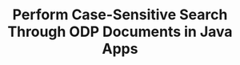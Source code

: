 ---
############################# Static ############################
layout: "auto-gen-gist"
draft: false
path: "search/java/case-sensitive/odp"
otherformats: PDF DOC DOT DOCX DOCM DOTX DOTM TXT ODT OTT RTF XLS XLT XLSX XLSM XLSB XLTX XLTM XLA XLAM ODS OTS CSV TSV XML PPT PPS POT PPTX PPTM POTX POTM PPSX PPSM PST OST EML EMLX MSG ONE ZIP XHTML MHTML MD CHM EPUB  FB2 

############################# Head ############################
head_title: "Java API to Perform Case-Sensitive Text Search in ODP Documents"
head_description: "GroupDocs.Search Java API enables programmers to perform case-sensitive text search & discover the exact structure of words in ODP documents via Java."

############################# Header ############################
title: "Perform Case-Sensitive Search Through ODP  Documents in Java Apps"
description: "GroupDocs.Search Java API allows software developers to apply case-sensitive text search through various document types like  PDF, HTML, DOCX, PPTX,  XLSX & more in Java Apps."

######################### Download Button #######################
button:
    enable: true

############################# About ############################
about:
    enable: true
    title: "How to Perform Case-Sensitive Search  in Java Apps?”"
    content: |
      Case Sensitivity is a very useful searching technique that describes a program’s capability to differentiate between uppercase (capital) and lowercase (small) letters in web, database or document searches. It is very important to remember that by default the search engine is case-insensitive, which means searching for word Computer will give both fragments having a key name or text having the words Computer and computer. Let’s suppose we need to narrow down the search results to the ones with capital letter ‘Computer’ which means we need case sensitive search. GroupDocs.Search for Java is an effective document searching & indexing API that enables software developer to develop applications that can accomplish text search and indexing for some of the most popular documents types like PDF, HTML, Outlook email, Microsoft Office Word, Excel worksheets, PowerPoint presentations, Outlook MSG, PST and many more. Moreover, it can identify search queries written in a language that does not match your keyboard layout.

############################# content ############################
steps:
    enable: true
    block:
    - title_left: "Case-Sensitive Search in ODP Documents via Java"
      content_left: |
       GroupDocs.Search Java API has incorporated complete support for basic as well as advanced searching features allowing software developers to make case-sensitive searches inside their java applications with just a couple of lines of code.
       
       The following Java code example shows how to achieve case-sensitive search with a query in the text in ODP files with just a couple of lines of code.

      title_right: "Perform Case-Sensitive Search in ODP Files"
      content_right: |
         * Identify path to the index folder as well as document folder.
         * Creating an index in the specified folder by calling instance of [Index](https://apireference.groupdocs.com/search/java/com.groupdocs.search/Index#Index(java.lang.String)) class
         * Indexing documents from the specified folder by calling instance of [Add](https://apireference.groupdocs.com/search/net/groupdocs.search.index/add/methods/1) class
         * Initiate new instance of [SearchOptions](https://apireference.groupdocs.com/search/net/groupdocs.search.options/searchoptions) class
         * Enabling case sensitive search option by calling [UseCaseSensitiveSearch](https://apireference.groupdocs.com/search/net/groupdocs.search.options/searchoptions/properties/usecasesensitivesearch) method
         * Define searching query and Start searching
         
        
      gisthash: "f5cba2431bcb82d746d2a002b1947d21"
      gistfile: "case-sensitive_in_text_queries_java.java"

    - title_left: "Make Case Sensitive Search in Object Form via Java"
      content_left: |
        GroupDocs.Search Java gives software developers the power to include searching functionality for various document formats inside their own applications. The following Java code example demonstrates how to perform case sensitive searches with a query in object form through ODP documents. 

      title_right: "Apply Case Sensitive Search in ODP Documents"
      content_right: |
        * Identify path to the index folder as well as document folder.
        * Creating an index in the specified folder by calling instance of [Index](https://apireference.groupdocs.com/search/java/com.groupdocs.search/Index#Index(java.lang.String)) class
        * Indexing documents from the specified folder by calling instance of [Add](https://apireference.groupdocs.com/search/net/groupdocs.search.index/add/methods/1) class
        * Initiate new instance of [SearchOptions](https://apireference.groupdocs.com/search/net/groupdocs.search.options/searchoptions) class
        * Enabling case sensitive search option by calling [UseCaseSensitiveSearch](https://apireference.groupdocs.com/search/net/groupdocs.search.options/searchoptions/properties/usecasesensitivesearch) method
        * Creating search query in object by calling [createWordQuery](https://apireference.groupdocs.com/search/java/com.groupdocs.search/SearchQuery#createWordQuery(java.lang.String)) method
        * Define searching query and Start searching
     
      gisthash: "9e2aee884e199033f89c2c21cde108b7"
      gistfile: "case-sensitive_search_in_object_form_java.java"

    - title_left: "System Requirements"
      content_left: |
        GroupDocs.Search for Java is supported on all major platforms and operating systems. For complete system requirements guide, please visit [system requirements](https://docs.groupdocs.com/search/java/system-requirements/) before executing the code below, please make sure that you have the following prerequisites installed on your system:
         * Operating Systems: Microsoft Windows, Linux, MacOS
         * Java Versions Support: J2SE 7.0 (1.7), J2SE 8.0 (1.8) or above
         * Get the latest version of GroupDocs.Search for Java APIs from GroupDocs [Repository](https://repository.groupdocs.com/repo/com/groupdocs/groupdocs-search/)
        
      title_right: "Why Use GroupDocs.Search"
      content_right: |
        * Search Index creation in memory as well as on disk.
        * Ability of indexing from a file, stream or structure.
        * Password protected documents indexing support.
        * Support for merging of several indexes.
        * Filter Document during search indexing.
        * Spell check support during the search.
        * Blended characters are fully supported
        * Combining different types of search into one search query.
        * Simple word  and regular expression searches support
        * Fully support alias replacement in search queries.

demos:
    enable: true
        

about_formats:
    enable: true


more_formats:
    enable: true


back_to_top:
    enable: true
---